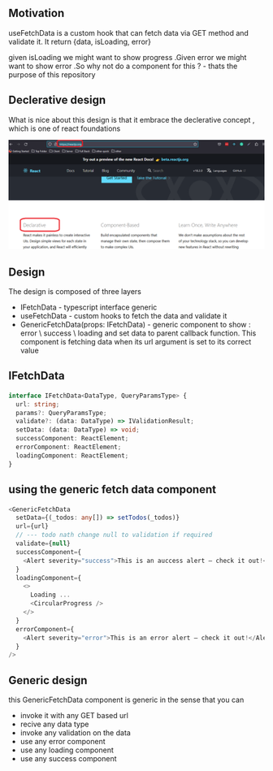 <h2>Motivation</h2>
<p>useFetchData is a custom hook that can fetch data via GET method and validate it. It return {data, isLoading, error}</p>
<p>given isLoading we might want to show progress .Given error we might want to show error .So why not do a component for this ? - thats the purpose of this repository</p>

<h2>Declerative design</h2>
What is nice about this design is that it embrace the declerative concept , which is one of react foundations

![Declerative](./figs/declerative.png)

<h2>Design</h2>
The design is composed of three layers
<ul>
<li>IFetchData<DataType, QueryParamsType> - typescript interface generic</li>
<li>useFetchData<DataType, QueryParamsType> - custom hooks to fetch the data and validate it</li>
<li>GenericFetchData<DataType, QueryParamsType>(props: IFetchData<DataType>) - generic component to show : error \ success \ loading and set data to parent callback function. This component is fetching data when its url argument is set to its correct value</li>
</ul>

<h2>IFetchData</h2>

```ts
interface IFetchData<DataType, QueryParamsType> {
  url: string;
  params?: QueryParamsType;
  validate?: (data: DataType) => IValidationResult;
  setData: (data: DataType) => void;
  successComponent: ReactElement;
  errorComponent: ReactElement;
  loadingComponent: ReactElement;
}
```

<h2>using the generic fetch data component</h2>

```ts
<GenericFetchData
  setData={(_todos: any[]) => setTodos(_todos)}
  url={url}
  // --- todo nath change null to validation if required
  validate={null}
  successComponent={
    <Alert severity="success">This is an auccess alert — check it out!</Alert>
  }
  loadingComponent={
    <>
      Loading ...
      <CircularProgress />
    </>
  }
  errorComponent={
    <Alert severity="error">This is an error alert — check it out!</Alert>
  }
/>
```

<h2>Generic design</h2>
this GenericFetchData component is generic in the sense that you can 
<ul>
<li>invoke it with any GET based url</li>
<li>recive any data type</li>
<li>invoke any validation on the data</li>
<li>use any error component</li>
<li>use any loading component</li>
<li>use any success component</li>
</ul>
